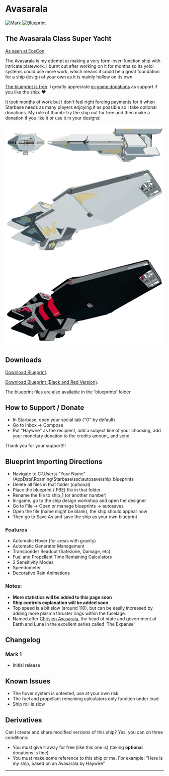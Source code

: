 # Avasarala
[![Mark](https://img.shields.io/static/v1?label=Current%20Version:&message=Mark%201&color=blue)](#changelog)
[![Blueprint](https://img.shields.io/static/v1?label=Blueprint:&message=Free%20Download&color=brightgreen)](#download-blueprint)

## The Avasarala Class Super Yacht

[As seen at EosCon](https://coda.io/d/EosCon-July-2022-Flyer_dKX9qJsmRR1/Haywire-Dynamics_suyru#Haywire-Dynamics-Ships_tue2h/r44&view=modal)

The Avasarala is my attempt at making a very form-over-function ship with intricate platework.
I burnt out after working on it for months so its yolol systems could use more work, which means it could be a great foundation for a ship design of your own as it is mainly hollow on its own.

[The blueprint is free](#downloads). I greatly appreciate [in-game donations](#how-to-support--donate) as support if you like the ship. ❤️

It took months of work but I don't feel right forcing payments for it when Starbase needs as many players enjoying it as possible so I take optional donations. My rule of thumb: try the ship out for free and then make a donation if you like it or use it in your designs!

<img src="images/ava-side.png" alt="Side shots of Avasarala, a large, sleek, and luxurious space ship accented with gold filigree." width="%100" />
<img src="images/ava.png" alt="Angled shot of Avasarala, a large, sleek, and luxurious space ship accented with gold filigree." width="%100" />
<img src="images/ava-razor.png" alt="Angled shot of Avasarala in black, a large, sleek, and luxurious space ship accented with aggressive-looking stripes." width="%100" />

## Downloads

[Download Blueprint](blueprints/Avasarala_Mk1.fbe).

[Download Blueprint (Black and Red Version)](blueprints/Avasarala_Mk1_Razor.fbe).

The blueprint files are also available in the 'blueprints' folder

## How to Support / Donate

- In Starbase, open your social tab ("O" by default)
- Go to Inbox -> Compose
- Put "Haywire" as the recipient, add a subject line of your choosing, add your monetary donation to the credits amount, and send.

Thank you for your support!!!

## Blueprint Importing Directions

- Navigate to C:\Users\ "Your Name" \AppData\Roaming\Starbase\ssc\autosave\ship_blueprints
- Delete all files in that folder (optional)
- Place the blueprint (.FBE) file in that folder
- Rename the file to ship_1 (or another number)
- In-game, go to the ship design workshop and open the designer
- Go to File -> Open or manage blueprints -> autosaves
- Open the file (name might be blank), the ship should appear now
- Then go to Save As and save the ship as your own blueprint

### Features
- Automatic Hover (for areas with gravity)
- Automatic Generator Management
- Transponder Readout (Safezone, Damage, etc)
- Fuel and Propellant Time Remaining Calculators
- 2 Sensitivity Modes
- Speedometer
- Decorative Rain Animations

### Notes:
- **More statistics will be added to this page soon**
- **Ship controls explanation will be added soon**
- Top speed is a bit slow (around 110), but can be easily increased by adding more plasma thruster rings within the fuselage.
- Named after [Chrisjen Avasarala](https://expanse.fandom.com/wiki/Chrisjen_Avasarala_(TV)), the head of state and government of Earth and Luna in the excellent series called 'The Expanse'

## Changelog

### Mark 1

- Initial release

## Known Issues

- The hover system is untested, use at your own risk
- The fuel and propellant remaining calculators only function under load
- Ship roll is slow

## Derivatives 

Can I create and share modified versions of this ship?
Yes, you can on three conditions:

- You must give it away for free (like this one is) (taking **optional** donations is fine)
- You must make some reference to this ship or me. For example: "Here is my ship, based on an Avasarala by Haywire"

___